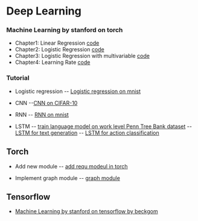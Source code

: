# Deep Learning

### Machine Learning by stanford on torch
- Chapter1: Linear Regression [code](torch/ex1/ex1.ipynb)
- Chapter2: Logistic Regression [code](torch/ex2/ex2.ipynb)
- Chapter3: Logistic Regression with multivariable [code](torch/ex3/ex3.ipynb)
- Chapter4: Learning Rate [code](torch/ex4/NN-feval.ipynb)

### Tutorial
- Logistic regression
-- [Logistic regression on mnist](torch/practical/practical3/practical3.ipynb)

- CNN
--[CNN on CIFAR-10](torch/Tutorial/CIFAR-10.ipynb)

- RNN
-- [RNN on mnist](torch/rnn/rnnmnist.ipynb)

- LSTM
-- [train language model on work level Penn Tree Bank dataset](torch/lstm)
-- [LSTM for text generation](torch/practical/practical6)
-- [LSTM for action classification](torch/VC)

## Torch
- Add new module
-- [add requ modeul in torch](torch/practical/practical4/requ.lua)

- Implement graph module
-- [graph module](torch/practical/practical5/practical5-nngraph.ipynb)

## Tensorflow
- [Machine Learning by stanford on tensorflow by beckgom](https://github.com/MLinTT/ML2016/tree/master/tensorFlow)

